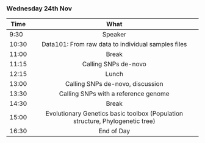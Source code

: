 ### Wednesday 24th Nov

Time | What 
---|:---:
9:30 | Speaker 
10:30 | Data101: From raw data to individual samples files | 
11:00 | Break
11:15 | Calling SNPs de-novo 
12:15 | Lunch| 
13:00 | Calling SNPs de-novo, discussion
13:30 | Calling SNPs with a reference genome
14:30 |Break
15:00| Evolutionary Genetics basic toolbox (Population structure, Phylogenetic tree)
16:30 | End of Day
